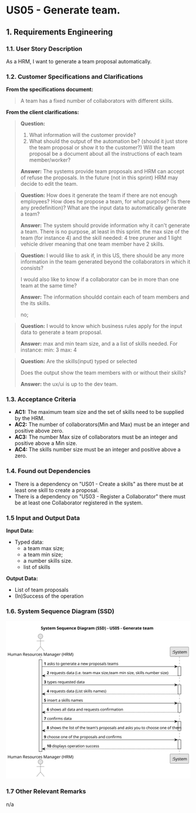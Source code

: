 # US05 - Generate team.


## 1. Requirements Engineering

### 1.1. User Story Description

As a HRM, I want to generate a team proposal automatically.

### 1.2. Customer Specifications and Clarifications 

**From the specifications document:**

> A team has a fixed number of collaborators with different skills.

**From the client clarifications:**

> **Question:**
>1. What information will the customer provide?
> 2. What should the output of the automation be? (should it just store the team proposal or show it to the customer?)
     Will the team proposal be a document about all the instructions of each team member/worker?
>
> **Answer:** The systems provide team proposals and HRM can accept of refuse the proposals. In the future (not in this
> sprint) HRM may decide to edit the team.

> **Question:**
> How does it generate the team if there are not enough employees?
> How does he propose a team, for what purpose? (Is there any predefinition)?
> What are the input data to automatically generate a team?
>
> **Answer:** The system should provide information why it can't generate a team.
> There is no purpose, at least in this sprint.
> the max size of the team (for instance 4)
> and the skill needed: 4 tree pruner and 1 light vehicle driver
> meaning that one team member have 2 skills.

> **Question:**
> I would like to ask if, in this US, there should be any more information in the team generated beyond the
> collaborators in which it consists?
>
> I would also like to know if a collaborator can be in more than one team at the same time?
>
> **Answer:**
> The information shouldd contain each of team members and the its skills.
>
> no;

> **Question:**
> I would to know which business rules apply for the input data to generate a team proposal.
>
> **Answer:**
> max and min team size, and a a list of skills needed.
> For instance:
> min: 3
> max: 4

> **Question:**
> Are the skills(input) typed or selected
>
>Does the output show the team members with or without their skills?
>
> **Answer:**
> the ux/ui is up to the dev team.

### 1.3. Acceptance Criteria

* **AC1:** The maximum team size and the set of skills need to be supplied by the HRM.
* **AC2:** The number of collaborators(Min and Max) must be an integer and positive above zero.
* **AC3:** The number Max size of collaborators must be an integer and positive above a Min size.
* **AC4:** The skills number size must be an integer and positive above a zero.

### 1.4. Found out Dependencies

* There is a dependency on "US01 - Create a skills" as there must be at least one skill to create a proposal.
* There is a dependency on "US03 - Register a Collaborator" there must be at least one Collaborator registered in the
  system.

### 1.5 Input and Output Data

**Input Data:**

* Typed data:
    * a team max size;
    * a team min size;
    * a number skills size.
    * list of skills

**Output Data:**

* List of team proposals
* (In)Success of the operation

### 1.6. System Sequence Diagram (SSD)

![System Sequence Diagram - Alternative One](svg/us05-system-sequence-diagram-alternative-one.svg)


### 1.7 Other Relevant Remarks

n/a